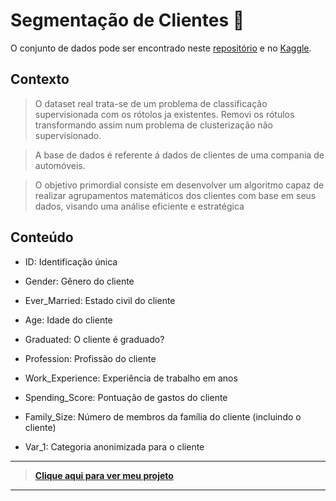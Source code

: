 # Segmentação de Clientes :department_store:
O conjunto de dados pode ser encontrado neste [repositório](https://github.com/FabricioMacena/Data_Science/blob/main/Customer%20Segmentation/customers.csv) e no [Kaggle](https://www.kaggle.com/datasets/kaushiksuresh147/customer-segmentation).

## Contexto

> O dataset real trata-se de um problema de classificação supervisionada com os rótolos ja existentes. Removi os rótulos transformando assim num problema de clusterização não supervisionado.

> A base de dados é referente á dados de clientes de uma compania de automóveis.

> O objetivo primordial consiste em desenvolver um algoritmo capaz de realizar agrupamentos matemáticos dos clientes com base em seus dados, visando uma análise eficiente e estratégica

## Conteúdo 

- ID: Identificação única

- Gender: Gênero do cliente

- Ever_Married: Estado civil do cliente

- Age: Idade do cliente

- Graduated: O cliente é graduado?

- Profession: Profissão do cliente

- Work_Experience: Experiência de trabalho em anos

- Spending_Score: Pontuação de gastos do cliente

- Family_Size: Número de membros da família do cliente (incluindo o cliente)
    
- Var_1: Categoria anonimizada para o cliente

___

> **[Clique aqui para ver meu projeto](https://github.com/FabricioMacena/Data_Science/blob/main/Customer%20Segmentation/(PT)/customer_segmentation(PT).ipynb)**

___
